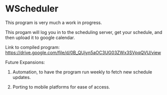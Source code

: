 # WScheduler

This program is very much a work in progress.

This progam will log you in to the scheduling server, get your schedule, and then upload it to google calendar.

Link to compiled program:
https://drive.google.com/file/d/0B_QUjyn5aOC3UG03ZWx3SVpqQVU/view

Future Expansions:

1) Automation, to have the program run weekly to fetch new schedule updates.

2) Porting to mobile platforms for ease of access.
